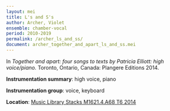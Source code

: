 ```yaml
---
layout: mei
title: L's and S's 
author: Archer, Violet 
ensemble: chamber-vocal
period: 2010-2019
permalink: /archer_ls_and_ss/
document: archer_together_and_apart_ls_and_ss.mei
---
```


In *Together and apart: four songs to texts by Patricia Elliott: high voice/piano.* Toronto, Ontario, Canada: Plangere Editions 2014.

**Instrumentation summary**: high voice, piano

**Instrumentation group**: voice, keyboard

**Location**: <a href="https://tufts.primo.exlibrisgroup.com/permalink/01TUN_INST/1kc9gia/alma991018331561603851" target="_blank">Music Library Stacks M1621.4.A68 T6 2014</a>